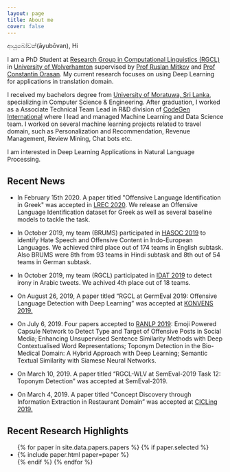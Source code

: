 ```yaml
---
layout: page
title: About me
cover: false
---
```


ආයුබෝවන්(āyubōvan), Hi


I am a PhD Student at [Research Group in Computational Linguistics (RGCL)](http://rgcl.wlv.ac.uk/) in [University of Wolverhamton](https://www.wlv.ac.uk/) supervised by [Prof Ruslan Mitkov](https://en.wikipedia.org/wiki/Ruslan_Mitkov) and [Prof Constantin Orasan](http://dinel.org.uk/). My current research focuses on using Deep Learning for applications in translation domain.

I received my bachelors degree from [University of Moratuwa, Sri Lanka](http://cse.mrt.ac.lk/), specializing in Computer Science & Engineering. After graduation, I worked as a Associate Technical Team Lead in R&D division of [CodeGen International](https://www.codegen.co.uk/) where I lead and managed Machine Learning and Data Science team. I worked on several machine learning projects related to travel domain, such as Personalization and Recommendation, Revenue Management, Review Mining, Chat bots etc.

I am interested in Deep Learning Applications in Natural Language Processing.


## Recent News
* In February 15th 2020. A paper titled "Offensive Language Identification in Greek" was accepted in [LREC 2020](https://lrec2020.lrec-conf.org/en/). We release an Offensive Language Identification dataset for Greek as well as several baseline models to tackle the task.

* In October 2019, my team (BRUMS) participated in [HASOC 2019](https://hasoc2019.github.io/) to identify Hate Speech and Offensive Content in Indo-European Languages. We achieved third place out of 174 teams in English subtask. Also BRUMS were 8th from 93 teams in Hindi subtask and 8th out of 54 teams in German subtask.

* In October 2019, my team (RGCL) participated in [IDAT 2019](https://www.irit.fr/IDAT2019/) to detect irony in Arabic tweets. We achived 4th place out of 18 teams. 

* On August 26, 2019, A paper titled “RGCL at GermEval 2019: Offensive Language Detection with Deep Learning” was accepted at [KONVENS 2019.](https://2019.konvens.org/)

* On July 6, 2019. Four papers accepted to [RANLP 2019](http://lml.bas.bg/ranlp2019/start.php): Emoji Powered Capsule Network to Detect Type and Target of Offensive Posts in Social Media; Enhancing Unsupervised Sentence Similarity Methods with Deep Contextualised Word Representations; Toponym Detection in the Bio-Medical Domain: A Hybrid Approach with Deep Learning; Semantic Textual Similarity with Siamese Neural Networks.

* On March 10, 2019. A paper titled “RGCL-WLV at SemEval-2019 Task 12: Toponym Detection” was accepted at SemEval-2019.

* On March 4, 2019. A paper titled “Concept Discovery through Information Extraction in Restaurant Domain” was accepted at [CICLing 2019.](https://www.cicling.org/2019/)




## Recent Research Highlights

<ul>
{% for paper in site.data.papers.papers %}
  {% if paper.selected %}
  <li>
  {% include paper.html paper=paper %}
  </li>
  {% endif %}
{% endfor %}
</ul>

